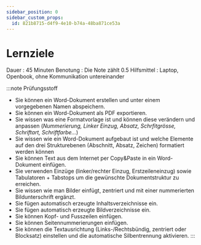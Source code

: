 ```yaml
---
sidebar_position: 0
sidebar_custom_props:
  id: 821b8715-d4f9-4e10-b74a-48ba871ce53a
---
```


# Lernziele

Dauer
: 45 Minuten
Benotung
: Die Note zählt $0.5$
Hilfsmittel
: Laptop, Openbook, ohne Kommunikation untereinander


:::note Prüfungsstoff
- Sie können ein Word-Dokument erstellen und unter einem vorgegebenen Namen abspeichern.
- Sie können ein Word-Dokument als PDF exportieren.
- Sie wissen was eine Formatvorlage ist und können diese verändern und anpassen (*Nummerierung, Linker Einzug, Absatz, Schrfitgrösse, Schriftart, Schriftfarbe...*)
- Sie wissen wie ein Word-Dokument aufgebaut ist und welche Elemente auf den drei Strukturebenen (Abschnitt, Absatz, Zeichen) formatiert werden können
- Sie können Text aus dem Internet per Copy&Paste in ein Word-Dokument einfügen.
- Sie verwenden Einzüge (linker/rechter Einzug, Erstzeileneinzug) sowie Tabulatoren + Tabstops um die gewünschte Dokumentstruktur zu erreichen.
- Sie wissen wie man Bilder einfügt, zentriert und mit einer nummerierten Bildunterschrift ergänzt.
- Sie fügen automatisch erzeugte Inhaltsverzeichnisse ein.
- Sie fügen automatisch erzeugte Bildverzeichnisse ein.
- Sie können Kopf- und Fusszeilen einfügen.
- Sie können Seitennummerierungen einfügen.
- Sie können die Textausrichtung (Links-/Rechtsbündig, zentriert oder Blocksatz) einstellen und die automatische Silbentrennung aktivieren.
:::
